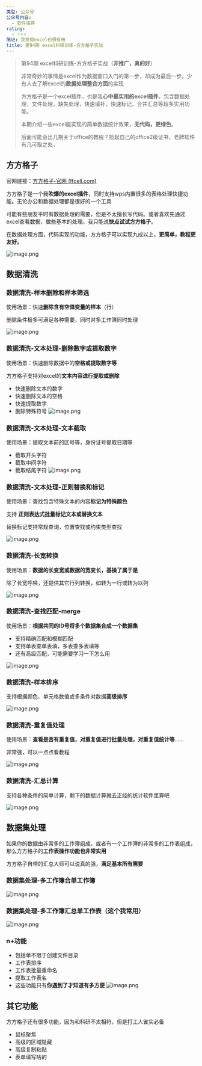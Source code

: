 ```yaml
---
类型: 公众号
公众号内容:
  - 软件推荐
rating:
  - ⭐⭐⭐
简记: 我觉得excel也很有用
title: 第94期 excel科研训练-方方格子实战
---
```


> 第94期 excel科研训练-方方格子实战（**非推广，真的好**）
> 
> 非常奇妙的事情是excel作为数据窗口入门的第一步，却成为最后一步。少有人去了解excel的**数据处理整合方面**的实现
> 
> 方方格子是一个excel插件，也是我**心中最实用的excel插件**，包含数据处理，文件处理，缺失处理，快速填补，快速标记，合并汇总等超多实用功能。
> 
> 本期介绍一些excel能实现的简单数据统计效果，**无代码，更绿色**。
> 
> 后面可能会出几期关于office的教程？捡起自己的office2级证书，老牌软件有几可取之处，


## 方方格子

官网链接：[方方格子-官网 (ffcell.com)](http://www.ffcell.com/)

方方格子是一个我**吹爆的excel插件**，同时支持wps内置很多的表格处理快捷功能。无论办公和数据处理都是很好的一个工具

可能有些朋友平时有数据处理的需要，但是不太擅长写代码。或者喜欢先通过excel查看数据，做些基本的处理。我只能说**快点试试方方格子**。

在数据处理方面，代码实现的功能，方方格子可以实现九成以上，**更简单，教程更友好。**

![image.png](https://pic-go-42.oss-cn-guangzhou.aliyuncs.com/img/202406262021841.png)

## 数据清洗

### 数据清洗-样本删除和样本筛选

使用场景：快速**删除含有空值变量的样本**（行）

删除条件极多可满足各种需要，同时对多工作簿同时处理

![image.png](https://pic-go-42.oss-cn-guangzhou.aliyuncs.com/img/202406262030662.png)

### 数据清洗-文本处理-删除数字或提取数字

使用场景：快速删除数据中的**空格或提取数字等**

方方格子支持对excel的**文本内容进行提取或删除**

- 快速删除文本的数字
- 快速删除文本的空格
- 快速提取数字
- 删除特殊符号
![image.png](https://pic-go-42.oss-cn-guangzhou.aliyuncs.com/img/202406262023622.png)

### 数据清洗-文本处理-文本截取

使用场景：提取文本前的区号等，身份证号提取日期等

- 截取开头字符
- 截取中间字符
- 截取结尾字符
![image.png](https://pic-go-42.oss-cn-guangzhou.aliyuncs.com/img/202406262025393.png)

### 数据清洗-文本处理-正则替换和标记

使用场景：查找包含特殊文本的内容**标记为特殊颜色**

支持 **正则表达式批量标记文本或替换文本**

替换标记支持常规查询，位置查找或约束类型查找

![image.png](https://pic-go-42.oss-cn-guangzhou.aliyuncs.com/img/202406262027119.png)

### 数据清洗-长宽转换

使用场景：**数据的长变宽或数据的宽变长，基操了属于是**

除了长宽呼唤，还提供其它行列转换，如转为一行或转为以列

![image.png](https://pic-go-42.oss-cn-guangzhou.aliyuncs.com/img/202406262032337.png)

### 数据清洗-查找匹配-merge

使用场景：**根据共同的ID号将多个数据集合成一个数据集**

- 支持精确匹配和模糊匹配
- 支持单表查单表填，多表查多表填等
- 还有高级匹配，可能需要学习一下怎么用

![image.png](https://pic-go-42.oss-cn-guangzhou.aliyuncs.com/img/202406262036461.png)

### 数据清洗-样本排序

支持根据颜色、单元格数值或多条件对数据**高级排序**

![image.png](https://pic-go-42.oss-cn-guangzhou.aliyuncs.com/img/202406262038053.png)

### 数据清洗-重复值处理

使用场景：**查看是否有重复值，对重复值进行批量处理，对重复值统计等**……

非常强，可以一点点看教程

![image.png](https://pic-go-42.oss-cn-guangzhou.aliyuncs.com/img/202406262047335.png)

### 数据清洗-汇总计算

支持各种条件的简单计算，剩下的数据计算就去正经的统计软件里算吧

![image.png](https://pic-go-42.oss-cn-guangzhou.aliyuncs.com/img/202406262039412.png)

## 数据集处理

如果你的数据由非常多的工作簿组成，或者有一个工作簿的非常多的工作表组成，那么方方格子的**工作表操作功能也非常实用**

方方格子自带的汇总大师可以说真的强，**满足基本所有需要**

### 数据集处理-多工作簿合单工作簿

![image.png](https://pic-go-42.oss-cn-guangzhou.aliyuncs.com/img/202406262042939.png)

### 数据集处理-多工作簿汇总单工作表（这个我常用）

![image.png](https://pic-go-42.oss-cn-guangzhou.aliyuncs.com/img/202406262043314.png)

### n+功能

- 包括单不限于创建文件目录
- 工作表排序
- 工作表批量重命名
- 提取工作表名
- 这些功能只有**你遇到了才知道有多方便**
![image.png](https://pic-go-42.oss-cn-guangzhou.aliyuncs.com/img/202406262043753.png)

## 其它功能

方方格子还有很多功能，因为和科研不太相符，但是打工人雀实必备

- 鼠标聚焦
- 高级的区域隐藏
- 高级复制粘贴
- 表单填写啥的


